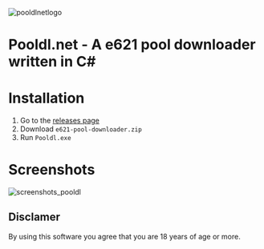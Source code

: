 ![pooldlnetlogo](https://user-images.githubusercontent.com/30276916/221160656-ef1a42c8-9f13-41cc-a558-cd7c6c8c652b.png)
# Pooldl.net - A e621 pool downloader written in C#

# Installation

1. Go to the [releases page](https://github.com/Vilagamer999/Pooldl.net/releases)
2. Download `e621-pool-downloader.zip`
3. Run `Pooldl.exe`

# Screenshots
![screenshots_pooldl](https://user-images.githubusercontent.com/30276916/221411060-33833b24-5e5a-497b-abed-f3ab04b4d91c.png)

## Disclamer
By using this software you agree that you are 18 years of age or more.
